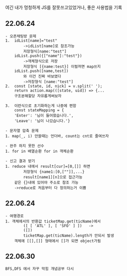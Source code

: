 여긴 내가 멍청하게 JS를 잘못쓰고있었거나,
좋은 사용법을 기록

## 22.06.24
    - 오픈채팅방 문제
    1.  idList[name]="test"
            ->idList[name]로 참조가능
            저장형식[name:"test"]
        idList.push({["name"]:"test"})
            ->객체형식으로 저장
            저장형식 [{name:test}] 이럴꺼면 map쓰지
        idList.push([name,test])
            와 이건 진짜 바보였다
            ->저장형식 [name:"test"]
    2.  const [state, id, nick] = v.split(' ');
        return action.map(([state, uid]) => {...
        구조분해할당 자유롭게써보자

    3.  이런식으로 초기화하는게 나중에 편함
        const stateMapping = {
        'Enter': '님이 들어왔습니다.',
        'Leave': '님이 나갔습니다.'}          

    - 문자열 압축 문제
    1. map(_, i) 안쓸때는 언더바, count는 cnt로 줄여쓰자

    - 완주 하지 못한 선수
    1. for in 배열순환 for in 객체순환
    
    - 신고 결과 받기
    1. reduce 내에서 result[cur]=[0,[]] 하면 
            저장형식 {name1:[0,[""]],...}
            result[name1][n]으로 접근가능
        같은 {}내에 있어야 주소로 참조 가능
        ->reduce로 처음부터 다 정의하는거 이쁨

## 22.06.24
    - 여행경로 
    1. 객체에서의 반환값 ticketMap.get(ticName)에서
            ([ [ 'ATL' ], [ 'SFO' ] ])   ->
            ([])
            ticketMap.get(ticName).length가 안되서 발생
        객체에 [[],[]] 형태에서 []가 되면 object가됨
## 22.06.30
    BFS,DFS 에서 자꾸 막힘 개념공부 다시